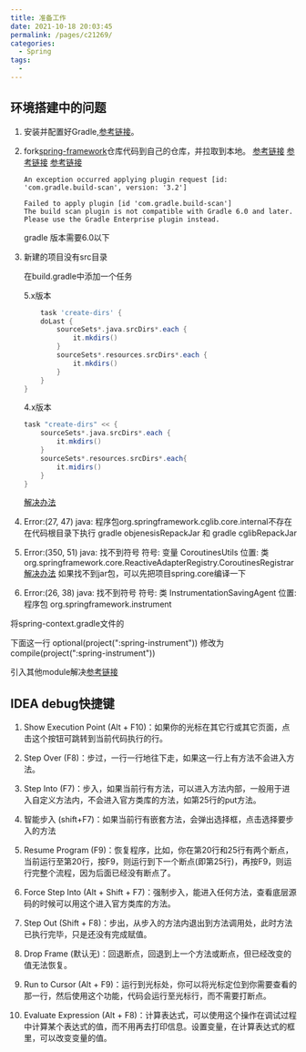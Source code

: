 ```yaml
---
title: 准备工作
date: 2021-10-18 20:03:45
permalink: /pages/c21269/
categories:
  - Spring
tags:
  - 
---
```


## 环境搭建中的问题

1. 安装并配置好Gradle,[参考链接](https://segmentfault.com/a/1190000022072346)。

2. fork[spring-framework](https://github.com/spring-projects/spring-framework)仓库代码到自己的仓库，并拉取到本地。
[参考链接](https://xie.infoq.cn/article/21734a2df9bb6d856a7c33071)
[参考链接](https://blog.csdn.net/vistaed/article/details/106962010)
[参考链接](https://blog.csdn.net/a704397849/article/details/102754505)

    ```text
    An exception occurred applying plugin request [id: 'com.gradle.build-scan', version: '3.2']

    Failed to apply plugin [id 'com.gradle.build-scan']
    The build scan plugin is not compatible with Gradle 6.0 and later.
    Please use the Gradle Enterprise plugin instead.
    ```

    gradle 版本需要6.0以下

3. 新建的项目没有src目录

    在build.gradle中添加一个任务

    5.x版本

    ```gradle
        task 'create-dirs' {
        doLast {
            sourceSets*.java.srcDirs*.each {
                it.mkdirs()
            }
            sourceSets*.resources.srcDirs*.each {
                it.mkdirs()
            }
        }
    }
    ```

    4.x版本

    ```gradle
    task "create-dirs" << {
        sourceSets*.java.srcDirs*.each {
            it.mkdirs()
        }
        sourceSets*.resources.srcDirs*.each{
            it.midirs()
        }
    }
    ```

    [解决办法](https://blog.csdn.net/biyiy929/article/details/89476711)

4. Error:(27, 47) java: 程序包org.springframework.cglib.core.internal不存在
在代码根目录下执行 gradle objenesisRepackJar 和 gradle cglibRepackJar

5. Error:(350, 51) java: 找不到符号 符号: 变量 CoroutinesUtils 位置: 类 org.springframework.core.ReactiveAdapterRegistry.CoroutinesRegistrar
[解决办法](https://blog.csdn.net/gooaaee/article/details/104437902)
如果找不到jar包，可以先把项目spring.core编译一下

6. Error:(26, 38) java: 找不到符号 符号: 类 InstrumentationSavingAgent 位置: 程序包 org.springframework.instrument

将spring-context.gradle文件的

下面这一行
optional(project(":spring-instrument"))
修改为
compile(project(":spring-instrument"))

引入其他module解决[参考链接](https://www.jianshu.com/p/9a623bdc5c51)

## IDEA debug快捷键

1. Show Execution Point (Alt + F10)：如果你的光标在其它行或其它页面，点击这个按钮可跳转到当前代码执行的行。

2. Step Over (F8)：步过，一行一行地往下走，如果这一行上有方法不会进入方法。

3. Step Into (F7)：步入，如果当前行有方法，可以进入方法内部，一般用于进入自定义方法内，不会进入官方类库的方法，如第25行的put方法。

4. 智能步入 (shift+F7)：如果当前行有嵌套方法，会弹出选择框，点击选择要步入的方法

5. Resume Program (F9)：恢复程序，比如，你在第20行和25行有两个断点，当前运行至第20行，按F9，则运行到下一个断点(即第25行)，再按F9，则运行完整个流程，因为后面已经没有断点了。

6. Force Step Into (Alt + Shift + F7)：强制步入，能进入任何方法，查看底层源码的时候可以用这个进入官方类库的方法。

7. Step Out (Shift + F8)：步出，从步入的方法内退出到方法调用处，此时方法已执行完毕，只是还没有完成赋值。

8. Drop Frame (默认无)：回退断点，回退到上一个方法或断点，但已经改变的值无法恢复。

9. Run to Cursor (Alt + F9)：运行到光标处，你可以将光标定位到你需要查看的那一行，然后使用这个功能，代码会运行至光标行，而不需要打断点。

10. Evaluate Expression (Alt + F8)：计算表达式，可以使用这个操作在调试过程中计算某个表达式的值，而不用再去打印信息。设置变量，在计算表达式的框里，可以改变变量的值。
